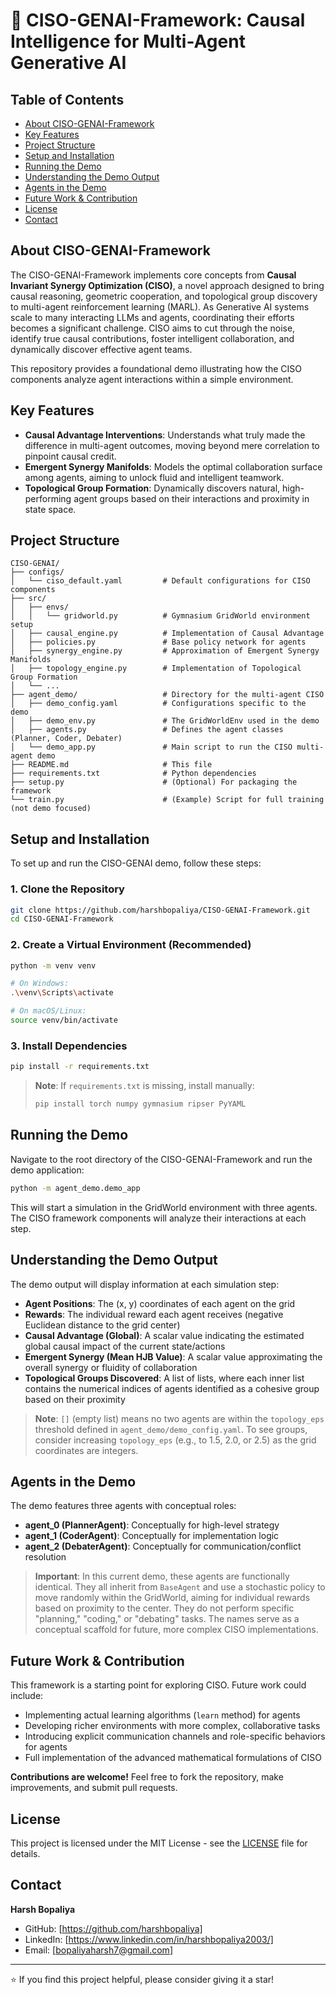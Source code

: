 # 🚀 CISO-GENAI-Framework: Causal Intelligence for Multi-Agent Generative AI

## Table of Contents

- [About CISO-GENAI-Framework](#about-ciso-genai-framework)
- [Key Features](#key-features)
- [Project Structure](#project-structure)
- [Setup and Installation](#setup-and-installation)
- [Running the Demo](#running-the-demo)
- [Understanding the Demo Output](#understanding-the-demo-output)
- [Agents in the Demo](#agents-in-the-demo)
- [Future Work & Contribution](#future-work--contribution)
- [License](#license)
- [Contact](#contact)

## About CISO-GENAI-Framework

The CISO-GENAI-Framework implements core concepts from **Causal Invariant Synergy Optimization (CISO)**, a novel approach designed to bring causal reasoning, geometric cooperation, and topological group discovery to multi-agent reinforcement learning (MARL). As Generative AI systems scale to many interacting LLMs and agents, coordinating their efforts becomes a significant challenge. CISO aims to cut through the noise, identify true causal contributions, foster intelligent collaboration, and dynamically discover effective agent teams.

This repository provides a foundational demo illustrating how the CISO components analyze agent interactions within a simple environment.

## Key Features

- **Causal Advantage Interventions**: Understands what truly made the difference in multi-agent outcomes, moving beyond mere correlation to pinpoint causal credit.
- **Emergent Synergy Manifolds**: Models the optimal collaboration surface among agents, aiming to unlock fluid and intelligent teamwork.
- **Topological Group Formation**: Dynamically discovers natural, high-performing agent groups based on their interactions and proximity in state space.

## Project Structure

```
CISO-GENAI/
├── configs/
│   └── ciso_default.yaml         # Default configurations for CISO components
├── src/
│   ├── envs/
│   │   └── gridworld.py          # Gymnasium GridWorld environment setup
│   ├── causal_engine.py          # Implementation of Causal Advantage
│   ├── policies.py               # Base policy network for agents
│   ├── synergy_engine.py         # Approximation of Emergent Synergy Manifolds
│   ├── topology_engine.py        # Implementation of Topological Group Formation
│   └── ...
├── agent_demo/                   # Directory for the multi-agent CISO
│   ├── demo_config.yaml          # Configurations specific to the demo
│   ├── demo_env.py               # The GridWorldEnv used in the demo
│   ├── agents.py                 # Defines the agent classes (Planner, Coder, Debater)
│   └── demo_app.py               # Main script to run the CISO multi-agent demo
├── README.md                     # This file
├── requirements.txt              # Python dependencies
├── setup.py                      # (Optional) For packaging the framework
└── train.py                      # (Example) Script for full training (not demo focused)
```

## Setup and Installation

To set up and run the CISO-GENAI demo, follow these steps:

### 1. Clone the Repository

```bash
git clone https://github.com/harshbopaliya/CISO-GENAI-Framework.git
cd CISO-GENAI-Framework
```

### 2. Create a Virtual Environment (Recommended)

```bash
python -m venv venv

# On Windows:
.\venv\Scripts\activate

# On macOS/Linux:
source venv/bin/activate
```

### 3. Install Dependencies

```bash
pip install -r requirements.txt
```

> **Note**: If `requirements.txt` is missing, install manually:
>
> ```bash
> pip install torch numpy gymnasium ripser PyYAML
> ```

## Running the Demo

Navigate to the root directory of the CISO-GENAI-Framework and run the demo application:

```bash
python -m agent_demo.demo_app
```

This will start a simulation in the GridWorld environment with three agents. The CISO framework components will analyze their interactions at each step.

## Understanding the Demo Output

The demo output will display information at each simulation step:

- **Agent Positions**: The (x, y) coordinates of each agent on the grid
- **Rewards**: The individual reward each agent receives (negative Euclidean distance to the grid center)
- **Causal Advantage (Global)**: A scalar value indicating the estimated global causal impact of the current state/actions
- **Emergent Synergy (Mean HJB Value)**: A scalar value approximating the overall synergy or fluidity of collaboration
- **Topological Groups Discovered**: A list of lists, where each inner list contains the numerical indices of agents identified as a cohesive group based on their proximity

> **Note**: `[]` (empty list) means no two agents are within the `topology_eps` threshold defined in `agent_demo/demo_config.yaml`. To see groups, consider increasing `topology_eps` (e.g., to 1.5, 2.0, or 2.5) as the grid coordinates are integers.

## Agents in the Demo

The demo features three agents with conceptual roles:

- **agent_0 (PlannerAgent)**: Conceptually for high-level strategy
- **agent_1 (CoderAgent)**: Conceptually for implementation logic
- **agent_2 (DebaterAgent)**: Conceptually for communication/conflict resolution

> **Important**: In this current demo, these agents are functionally identical. They all inherit from `BaseAgent` and use a stochastic policy to move randomly within the GridWorld, aiming for individual rewards based on proximity to the center. They do not perform specific "planning," "coding," or "debating" tasks. The names serve as a conceptual scaffold for future, more complex CISO implementations.

## Future Work & Contribution

This framework is a starting point for exploring CISO. Future work could include:

- Implementing actual learning algorithms (`learn` method) for agents
- Developing richer environments with more complex, collaborative tasks
- Introducing explicit communication channels and role-specific behaviors for agents
- Full implementation of the advanced mathematical formulations of CISO

**Contributions are welcome!** Feel free to fork the repository, make improvements, and submit pull requests.

## License

This project is licensed under the MIT License - see the [LICENSE](LICENSE) file for details.

## Contact

**Harsh Bopaliya**

- GitHub: [https://github.com/harshbopaliya]
- LinkedIn: [https://www.linkedin.com/in/harshbopaliya2003/]
- Email: [bopaliyaharsh7@gmail.com]

---

⭐ If you find this project helpful, please consider giving it a star!
